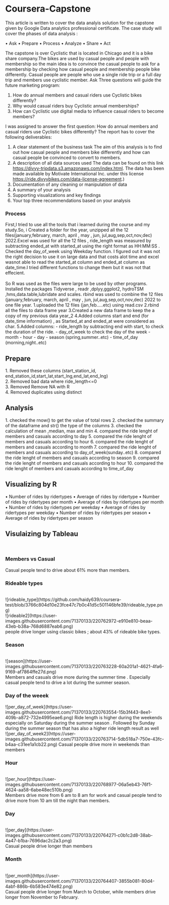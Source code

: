 # Coursera-Capstone 
This article is written to cover the data analyis solution for the capstone given by Google Data analytics professional certificate. The case study will cover the phases of data analysis :

•	Ask
•	Prepare
•	Process
•	Analyze
•	Share
•	Act


The capstone is over Cyclistic that is located in Chicago and it is a bike share company.The bikes are used by casual people and people with membership so the main idea is to convince the casual people to ask for a membership by checking how casual people and membership people bike differently. Casual people are people who use a single ride trip or a full day trip and members use cyclistic member.
Ask Three questions will guide the future marketing program: 
1. How do annual members and casual riders use Cyclistic bikes differently? 
2. Why would casual riders buy Cyclistic annual memberships? 
3. How can Cyclistic use digital media to influence casual riders to become members?

I was assigned to answer the first question: How do annual members and casual riders use Cyclistic bikes differently?
The report has to cover the following deliverables: 
1.	A clear statement of the business task 
The aim of this analysis is to find out how casual people and members bike differently and how can casual people be convinced to convert to members.
2.	A description of all data sources used 
The data can be found on this link https://divvy-tripdata.s3.amazonaws.com/index.html.
The data has been made available by Motivate International Inc. under this license https://ride.divvybikes.com/data-license-agreement.)
3.	Documentation of any cleaning or manipulation of data
4.	A summary of your analysis 
5.	Supporting visualizations and key findings 
6.	Your top three recommendations based on your analysis

<h3>Process</h3>
First,I tried to use all the tools that i learned during the course and my study.So, i Created a folder for the year, unzipped all the 12 files(january,february, march, april , may , jun, jul,aug,sep,oct,nov,dec) 2022.Excel was used for all the 12 files , ride_length was measured by subtracting ended_at with started_at using the right format as HH:MM:SS . Checked the day_of_week using Weekday function. I figured out it was not the right decision to use it on large data and that costs alot time and excel wasnot able to read the started_at column and ended_at column as date_time.I tried different functions to change them but it was not that effecient.
<br>
<br>
So R was used as the files were large to be used by other programs. Installed the packages Tidyverse , readr ,dplyy,ggplot2, hydroTSM ,hms,data.table,lubridate and scales. rbind was used to combine the 12 files (january,february, march, april , may , jun, jul,aug,sep,oct,nov,dec) 2022 to one file year.
1.uploaded the 12 files (jan,feb.....etc) using read.csv 
2.rbind all the files to data frame year 
3.Created a new data frame to keep the a copy of my previous data year_2 
4.Added columns start and end (for date_time information) , as Started_at and ended_at were considered as char. 
5.Added columns:
- ride_length by subtracting end with start, to check the duration of the ride. 
- day_of_week to check the day of the week
- month 
- hour 
- day 
- season (spring,summer..etc) 
- time_of_day (morning,night..etc) 

<h2>Prepare</h2>
1.	Removed these columns (start_station_id, end_station_id,start_lat,start_lng,end_lat,end_lng)<br> 
2.	Removed bad data where ride_length<=0 <br>
3.	Removed Remove NA with R <br>
4.	Removed duplicates using distinct<br>


<h2>Analysis </h2>
1.	checked the rnow() to get the value of total rows
2.	checked the summary of the dataframe and str() the type of the columns
3.	checked the calculation of mean ,median, max and min
4.	compared the ride lenght of members and casuals according to day
5.	compared the ride lenght of members and casuals according to hour
6.	compared the ride lenght of members and casuals according to month
7.	compared the ride lenght of members and casuals according to day_of_week(sunday..etc)
8.	compared the ride lenght of members and casuals according to season
9.	compared the ride lenght of members and casuals according to hour
10.	compared the ride lenght of members and casuals according to time_of_day


<h2>Visualizing by R </h2>
•	Number of rides by ridertypes 
•	Average of rides by ridertype 
•	Number of rides by ridertypes per month 
•	Average of rides by ridertypes per month 
•	Number of rides by ridertypes per weekday 
•	Average of rides by ridertypes per weekday
•	Number of rides by ridertypes per season 
•	Average of rides by ridertypes per season
<br>
<h2>Visulaizing by Tableau</h2>
<br>
<h3>Members vs Casual</h3>
<p>


Casual people tend to drive about 61% more than members.
<br>
<h3>Rideable types</h3>
<br>
![rideable_type](https://github.com/haidy639/coursera-test/blob/3766c804d10e23fce47c7b0c41d5c501146bfe39/rideable_type.png)
<br>
![rideable2](https://user-images.githubusercontent.com/71370133/220762972-e910e810-beaa-43eb-b38a-768d6887eab6.png)
<br>
people drive longer using classic bikes ; about 43% of rideable bike types.
<br>
<h3>Season</h3>
<br>
![season](https://user-images.githubusercontent.com/71370133/220763228-60a201a1-4621-4fa6-9169-af7864ffe27d.png)
<br>
Members and casuals drive more during the summer time . Especially casual people tend to drive a lot during the summer season.
<br>
<h3>Day of the weeek</h3>
![per_day_of_week](https://user-images.githubusercontent.com/71370133/220763554-15b3f443-8ee1-409b-a872-732e4995eae6.png)<right>
Ride length is higher during the weekends especially on Saturday during the summer season . Followed by Sunday during the summer season that has also a higher ride length result as well
<br>
![per_day_of_week2](https://user-images.githubusercontent.com/71370133/220763714-5db518a7-750e-43fc-b4aa-c31ee1a1cb22.png)
Casual people drive more in weekends than members
<h3>Hour</h3>
<br>
![per_hour](https://user-images.githubusercontent.com/71370133/220768977-06a5eb43-76f1-4624-aa58-6abe48ec510b.png)
<br>
Members drive more from 6 am to 8 am for work and casual people tend to drive more from 10 am till the night than members.
<br>
<h3>Day</h3>
<br>
![per_day](https://user-images.githubusercontent.com/71370133/220764271-c0b1c2d8-38ab-4a47-b1ba-7696dac2c2a3.png)
<br>
Casual people drive longer than members
<h3>Month</h3>
<br>
![per_month](https://user-images.githubusercontent.com/71370133/220764407-3855b081-80d4-4abf-886b-6b583e474e82.png)
<br>
Casual people drive longer from March to October, while members drive longer from November to February. 
</p>












